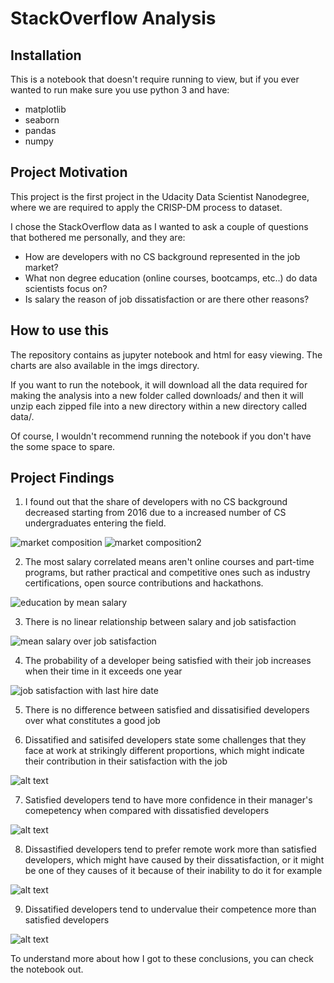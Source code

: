 # StackOverflow Analysis

## Installation
This is a notebook that doesn't require running to view, but if you ever wanted to run make sure you use python 3 and have:
* matplotlib
* seaborn
* pandas
* numpy


## Project Motivation
This project is the first project in the Udacity Data Scientist Nanodegree, where we are required to apply the CRISP-DM process to dataset.

I chose the StackOverflow data as I wanted to ask a couple of questions that bothered me personally, and they are:
* How are developers with no CS background represented in the job market? 
* What non degree education (online courses, bootcamps, etc..) do data scientists focus on?
* Is salary the reason of job dissatisfaction or are there other reasons?


## How to use this
The repository contains as jupyter notebook and html for easy viewing. The charts are also available in the imgs directory.

If you want to run the notebook, it will download all the data required for making the analysis into a new folder called downloads/ and then it will unzip each zipped file into a new directory within a new directory called data/.

Of course, I wouldn't recommend running the notebook if you don't have the some space to spare.


## Project Findings

1. I found out that the share of developers with no CS background decreased starting from 2016 due to a increased number of CS undergraduates entering the field.

![market composition](imgs/market_composition_donut.png)
![market composition2](imgs/market_composition_bar.png)




2. The most salary correlated means aren't online courses and part-time programs, but rather practical and competitive ones such as industry certifications, open source contributions and hackathons.

![education by mean salary](imgs/ds_eduation_mean_salary.png)



3. There is no linear relationship between salary and job satisfaction

![mean salary over job satisfaction](imgs/salary_vs_js.png)



4. The probability of a developer being satisfied with their job increases when their time in it exceeds one year

![job satisfaction with last hire date](imgs/js_vs_hiredate.png)


5. There is no difference between satisfied and dissatisified developers over what constitutes a good job

6. Dissatified and satisifed developers state some challenges that they face at work at strikingly different proportions, which might indicate their contribution in their satisfaction with the job

![alt text](imgs/js_vs_challenges.png)

7. Satisfied developers tend to have more confidence in their manager's comepetency when compared with dissatisfied developers

![alt text](imgs/js_vs_manager.png)

8. Dissastified developers tend to prefer remote work more than satisfied developers, which might have caused by their dissatisfaction, or it might be one of they causes of it because of their inability to do it for example

![alt text](imgs/js_vs_remotework.png)


9. Dissatified developers tend to undervalue their competence more than satisfied developers

![alt text](imgs/js_vs_competence.png)


To understand more about how I got to these conclusions, you can check the notebook out.
